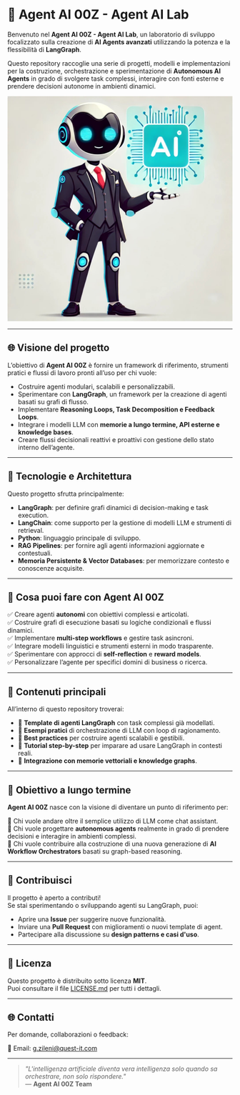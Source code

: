 # 🤖 Agent AI 00Z - Agent AI Lab

Benvenuto nel **Agent AI 00Z - Agent AI Lab**, un laboratorio di sviluppo focalizzato sulla creazione di **AI Agents avanzati** utilizzando la potenza e la flessibilità di **LangGraph**.

Questo repository raccoglie una serie di progetti, modelli e implementazioni per la costruzione, orchestrazione e sperimentazione di **Autonomous AI Agents** in grado di svolgere task complessi, interagire con fonti esterne e prendere decisioni autonome in ambienti dinamici.

![Agent AI](../agent-ai-z.jpg)

---

## 🌐 Visione del progetto

L’obiettivo di **Agent AI 00Z** è fornire un framework di riferimento, strumenti pratici e flussi di lavoro pronti all’uso per chi vuole:

- Costruire agenti modulari, scalabili e personalizzabili.
- Sperimentare con **LangGraph**, un framework per la creazione di agenti basati su grafi di flusso.
- Implementare **Reasoning Loops, Task Decomposition e Feedback Loops**.
- Integrare i modelli LLM con **memorie a lungo termine, API esterne e knowledge bases**.
- Creare flussi decisionali reattivi e proattivi con gestione dello stato interno dell’agente.

---

## 🧠 Tecnologie e Architettura

Questo progetto sfrutta principalmente:

- **LangGraph**: per definire grafi dinamici di decision-making e task execution.
- **LangChain**: come supporto per la gestione di modelli LLM e strumenti di retrieval.
- **Python**: linguaggio principale di sviluppo.
- **RAG Pipelines**: per fornire agli agenti informazioni aggiornate e contestuali.
- **Memoria Persistente & Vector Databases**: per memorizzare contesto e conoscenze acquisite.

---

## 🚀 Cosa puoi fare con Agent AI 00Z

✅ Creare agenti **autonomi** con obiettivi complessi e articolati.  
✅ Costruire grafi di esecuzione basati su logiche condizionali e flussi dinamici.  
✅ Implementare **multi-step workflows** e gestire task asincroni.  
✅ Integrare modelli linguistici e strumenti esterni in modo trasparente.  
✅ Sperimentare con approcci di **self-reflection** e **reward models**.  
✅ Personalizzare l’agente per specifici domini di business o ricerca.

---

## 📄 Contenuti principali

All’interno di questo repository troverai:

- 📌 **Template di agenti LangGraph** con task complessi già modellati.
- 📌 **Esempi pratici** di orchestrazione di LLM con loop di ragionamento.
- 📌 **Best practices** per costruire agenti scalabili e gestibili.
- 📌 **Tutorial step-by-step** per imparare ad usare LangGraph in contesti reali.
- 📌 **Integrazione con memorie vettoriali e knowledge graphs**.

---

## 🧭 Obiettivo a lungo termine

**Agent AI 00Z** nasce con la visione di diventare un punto di riferimento per:

🔹 Chi vuole andare oltre il semplice utilizzo di LLM come chat assistant.  
🔹 Chi vuole progettare **autonomous agents** realmente in grado di prendere decisioni e interagire in ambienti complessi.  
🔹 Chi vuole contribuire alla costruzione di una nuova generazione di **AI Workflow Orchestrators** basati su graph-based reasoning.

---

## 🤝 Contribuisci

Il progetto è aperto a contributi!  
Se stai sperimentando o sviluppando agenti su LangGraph, puoi:

- Aprire una **Issue** per suggerire nuove funzionalità.
- Inviare una **Pull Request** con miglioramenti o nuovi template di agent.
- Partecipare alla discussione su **design patterns e casi d'uso**.

---

## 📜 Licenza

Questo progetto è distribuito sotto licenza **MIT**.  
Puoi consultare il file [LICENSE.md](./LICENSE.md) per tutti i dettagli.

---

## 🌐 Contatti

Per domande, collaborazioni o feedback:

📩 Email: g.zileni@quest-it.com

---

> *"L'intelligenza artificiale diventa vera intelligenza solo quando sa orchestrare, non solo rispondere."*  
> — **Agent AI 00Z Team**
